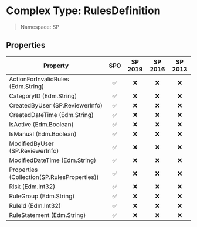 # Complex Type: RulesDefinition

> Namespace: SP

## Properties

Property | SPO | SP 2019 | SP 2016 | SP 2013
----------|:---:|:-------:|:-------:|:-------:
ActionForInvalidRules (Edm.String) | ✅ | ❌ | ❌ | ❌
CategoryID (Edm.String) | ✅ | ❌ | ❌ | ❌
CreatedByUser (SP.ReviewerInfo) | ✅ | ❌ | ❌ | ❌
CreatedDateTime (Edm.String) | ✅ | ❌ | ❌ | ❌
IsActive (Edm.Boolean) | ✅ | ❌ | ❌ | ❌
IsManual (Edm.Boolean) | ✅ | ❌ | ❌ | ❌
ModifiedByUser (SP.ReviewerInfo) | ✅ | ❌ | ❌ | ❌
ModifiedDateTime (Edm.String) | ✅ | ❌ | ❌ | ❌
Properties (Collection(SP.RulesProperties)) | ✅ | ❌ | ❌ | ❌
Risk (Edm.Int32) | ✅ | ❌ | ❌ | ❌
RuleGroup (Edm.String) | ✅ | ❌ | ❌ | ❌
RuleId (Edm.Int32) | ✅ | ❌ | ❌ | ❌
RuleStatement (Edm.String) | ✅ | ❌ | ❌ | ❌
